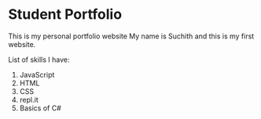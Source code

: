 # Student Portfolio
This is my personal portfolio website
My name is Suchith and this is my first website.

List of skills I have:
1. JavaScript
2. HTML
3. CSS
4. repl.it
5. Basics of C#